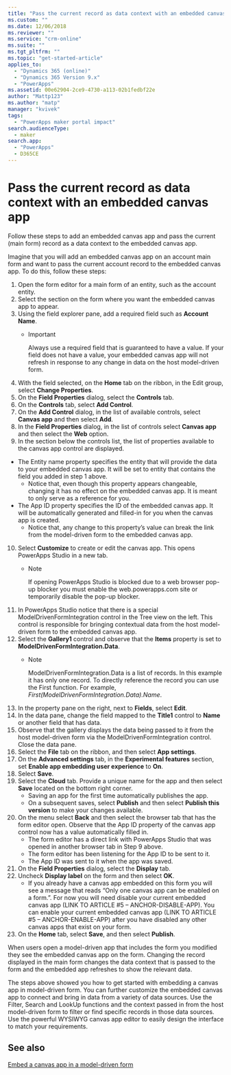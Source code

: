 ```yaml
---
title: "Pass the current record as data context with an embedded canvas app | MicrosoftDocs"
ms.custom: ""
ms.date: 12/06/2018
ms.reviewer: ""
ms.service: "crm-online"
ms.suite: ""
ms.tgt_pltfrm: ""
ms.topic: "get-started-article"
applies_to: 
  - "Dynamics 365 (online)"
  - "Dynamics 365 Version 9.x"
  - "PowerApps"
ms.assetid: 00e62904-2ce9-4730-a113-02b1fedbf22e
author: "Mattp123"
ms.author: "matp"
manager: "kvivek"
tags: 
  - "PowerApps maker portal impact"
search.audienceType: 
  - maker
search.app: 
  - "PowerApps"
  - D365CE
---
```


# Pass the current record as data context with an embedded canvas app
Follow these steps to add an embedded canvas app and pass the current (main form) record as a data context to the embedded canvas app.

Imagine that you will add an embedded canvas app on an account main form and want to pass the current account record to the embedded canvas app. To do this, follow these steps: 

1.	Open the form editor for a main form of an entity, such as the account entity.
2.	Select the section on the form where you want the embedded canvas app to appear.
3.	Using the field explorer pane, add a required field such as **Account Name**.
    - > [!IMPORTANT]
      > Always use a required field that is guaranteed to have a value. If your field does not have a value, your embedded canvas app will not refresh in response to any change in data on the host model-driven form.
4.	With the field selected, on the **Home** tab on the ribbon, in the Edit group, select **Change Properties**.
5.	On the **Field Properties** dialog, select the **Controls** tab.
6.	On the **Controls** tab, select **Add Control**.
7.	On the **Add Control** dialog, in the list of available controls, select **Canvas app** and then select **Add**.
8.	In the **Field Properties** dialog, in the list of controls select **Canvas app** and then select the **Web** option.
9.	In the section below the controls list, the list of properties available to the canvas app control are displayed.
   - The Entity name property specifies the entity that will provide the data to your embedded canvas app. It will be set to entity that contains the field you added in step 1 above.
        - Notice that, even though this property appears changeable, changing it has no effect on the embedded canvas app. It is meant to only serve as a reference for you.
   - The App ID property specifies the ID of the embedded canvas app. It will be automatically generated and filled-in for you when the canvas app is created.
        - Notice that, any change to this property’s value can break the link from the model-driven form to the embedded canvas app.
10.	Select **Customize** to create or edit the canvas app. This opens PowerApps Studio in a new tab.
	-  > [!NOTE]
       > If opening PowerApps Studio is blocked due to a web browser pop-up blocker you must enable the web.powerapps.com site or temporarily disable the pop-up blocker. 
11.	In PowerApps Studio notice that there is a special ModelDrivenFormIntegration control in the Tree view on the left. This control is responsible for bringing contextual data from the host model-driven form to the embedded canvas app.
12.	Select the **Gallery1** control and observe that the **Items** property is set to **ModelDrivenFormIntegration.Data**.
    - > [!NOTE]
      > ModelDrivenFormIntegration.Data is a list of records. In this example it has only one record. To directly reference the record you can use the First function. For example, *First(ModelDrivenFormIntegration.Data).Name*.
13.	In the property pane on the right, next to **Fields**, select **Edit**.
14.	In the data pane, change the field mapped to the **Title1** control to **Name** or another field that has data.
15.	Observe that the gallery displays the data being passed to it from the host model-driven form via the ModelDrivenFormIntegration control. Close the data pane.
16.	Select the **File** tab on the ribbon, and then select **App settings**.
17.	On the **Advanced settings** tab, in the **Experimental features** section, set **Enable app embedding user experience** to **On**.
18.	Select **Save**. 
19.	Select the **Cloud** tab. Provide a unique name for the app and then select **Save** located on the bottom right corner.
    - Saving an app for the first time automatically publishes the app.
	- On a subsequent saves, select **Publish** and then select **Publish this version** to make your changes available.
20.	On the menu select **Back** and then select the browser tab that has the form editor open. Observe that the App ID property of the canvas app control now has a value automatically filled in. 
    - 	The form editor has a direct link with PowerApps Studio that was opened in another browser tab in Step 9 above.
    - 	The form editor has been listening for the App ID to be sent to it.
    - 	The App ID was sent to it when the app was saved.
21.	On the **Field Properties** dialog, select the **Display** tab.
22.	Uncheck **Display label** on the form and then select **OK**.
    - 	If you already have a canvas app embedded on this form you will see a message that reads “Only one canvas app can be enabled on a form.”. For now you will need disable your current embedded canvas app (LINK TO ARTICLE #5 – ANCHOR-DISABLE-APP). You can enable your current embedded canvas app (LINK TO ARTICLE #5 – ANCHOR-ENABLE-APP)   after you have disabled any other canvas apps that exist on your form.
23.	On the **Home** tab, select **Save**, and then select **Publish**.

When users open a model-driven app that includes the form you modified they see the embedded canvas app on the form. Changing the record displayed in the main form changes the data context that is passed to the form and the embedded app refreshes to show the relevant data.

The steps above showed you how to get started with embedding a canvas app in model-driven form. You can further customize the embedded canvas app to connect and bring in data from a variety of data sources. Use the Filter, Search and LookUp functions and the context passed in from the host model-driven form to filter or find specific records in those data sources. Use the powerful WYSIWYG canvas app editor to easily design the interface to match your requirements.

## See also
[Embed a canvas app in a model-driven form](embed-canvas-app-in-form.md)